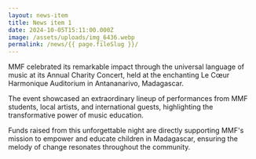 ```yaml
---
layout: news-item
title: News item 1
date: 2024-10-05T15:11:00.000Z
image: /assets/uploads/img_6436.webp
permalink: /news/{{ page.fileSlug }}/
---
```


MMF celebrated its remarkable impact through the universal language of music at its Annual Charity Concert, held at the enchanting Le Cœur Harmonique Auditorium in Antananarivo, Madagascar.

The event showcased an extraordinary lineup of performances from MMF students, local artists, and international guests, highlighting the transformative power of music education.

Funds raised from this unforgettable night are directly supporting MMF's mission to empower and educate children in Madagascar, ensuring the melody of change resonates throughout the community.
